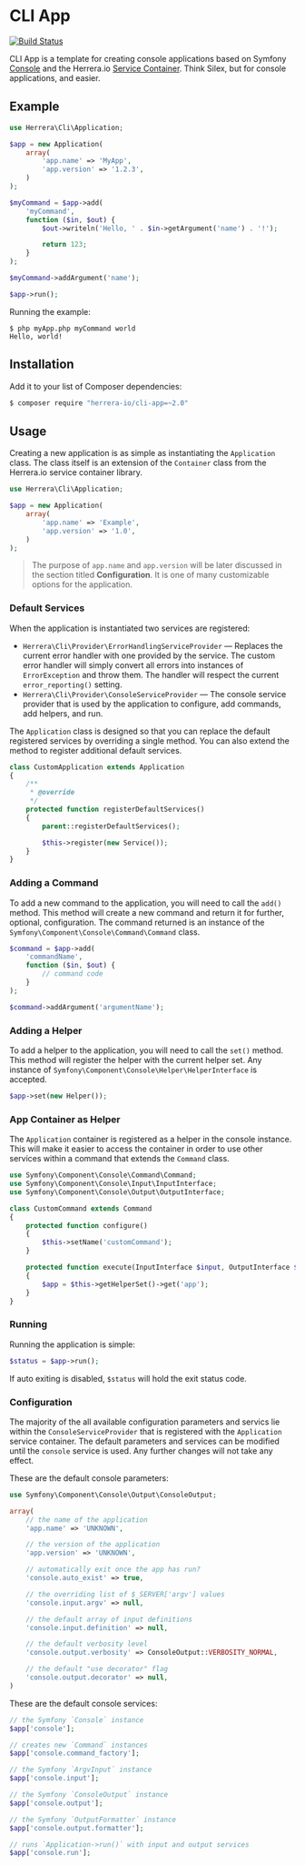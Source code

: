 CLI App
=======

[![Build Status][]](https://travis-ci.org/herrera-io/php-cli-app)

CLI App is a template for creating console applications based on Symfony
[Console][] and the Herrera.io [Service Container][]. Think Silex, but for
console applications, and easier.

Example
-------

```php
use Herrera\Cli\Application;

$app = new Application(
    array(
        'app.name' => 'MyApp',
        'app.version' => '1.2.3',
    )
);

$myCommand = $app->add(
    'myCommand',
    function ($in, $out) {
        $out->writeln('Hello, ' . $in->getArgument('name') . '!');

        return 123;
    }
);

$myCommand->addArgument('name');

$app->run();
```

Running the example:

```
$ php myApp.php myCommand world
Hello, world!
```

Installation
------------

Add it to your list of Composer dependencies:

```sh
$ composer require "herrera-io/cli-app=~2.0"
```

Usage
-----

Creating a new application is as simple as instantiating the `Application`
class. The class itself is an extension of the `Container` class from the
Herrera.io service container library.

```php
use Herrera\Cli\Application;

$app = new Application(
    array(
        'app.name' => 'Example',
        'app.version' => '1.0',
    )
);
```

> The purpose of `app.name` and `app.version` will be later discussed in the
> section titled **Configuration**. It is one of many customizable options for
> the application.

### Default Services

When the application is instantiated two services are registered:

- `Herrera\Cli\Provider\ErrorHandlingServiceProvider` &mdash; Replaces the
  current error handler with one provided by the service. The custom error
  handler will simply convert all errors into instances of `ErrorException`
  and throw them. The handler will respect the current `error_reporting()`
  setting.
- `Herrera\Cli\Provider\ConsoleServiceProvider` &mdash; The console service
  provider that is used by the application to configure, add commands, add
  helpers, and run.

The `Application` class is designed so that you can replace the default
registered services by overriding a single method. You can also extend
the method to register additional default services.

```php
class CustomApplication extends Application
{
    /**
     * @override
     */
    protected function registerDefaultServices()
    {
        parent::registerDefaultServices();

        $this->register(new Service());
    }
}
```

### Adding a Command

To add a new command to the application, you will need to call the `add()`
method. This method will create a new command and return it for further,
optional, configuration. The command returned is an instance of the
`Symfony\Component\Console\Command\Command` class.

```php
$command = $app->add(
    'commandName',
    function ($in, $out) {
        // command code
    }
);

$command->addArgument('argumentName');
```

### Adding a Helper

To add a helper to the application, you will need to call the `set()` method.
This method will register the helper with the current helper set. Any instance
of `Symfony\Component\Console\Helper\HelperInterface` is accepted.

```php
$app->set(new Helper());
```

### App Container as Helper

The `Application` container is registered as a helper in the console instance.
This will make it easier to access the container in order to use other services
within a command that extends the `Command` class.

```php
use Symfony\Component\Console\Command\Command;
use Symfony\Component\Console\Input\InputInterface;
use Symfony\Component\Console\Output\OutputInterface;

class CustomCommand extends Command
{
    protected function configure()
    {
        $this->setName('customCommand');
    }

    protected function execute(InputInterface $input, OutputInterface $output)
    {
        $app = $this->getHelperSet()->get('app');
    }
}
```

### Running

Running the application is simple:

```php
$status = $app->run();
```

If auto exiting is disabled, `$status` will hold the exit status code.

### Configuration

The majority of the all available configuration parameters and servics lie
within the `ConsoleServiceProvider` that is registered with the `Application`
service container. The default parameters and services can be modified until
the `console` service is used. Any further changes will not take any effect.

These are the default console parameters:

```php
use Symfony\Component\Console\Output\ConsoleOutput;

array(
    // the name of the application
    'app.name' => 'UNKNOWN',

    // the version of the application
    'app.version' => 'UNKNOWN',

    // automatically exit once the app has run?
    'console.auto_exist' => true,

    // the overriding list of $_SERVER['argv'] values
    'console.input.argv' => null,

    // the default array of input definitions
    'console.input.definition' => null,

    // the default verbosity level
    'console.output.verbosity' => ConsoleOutput::VERBOSITY_NORMAL,

    // the default "use decorator" flag
    'console.output.decorator' => null,
)
```

These are the default console services:

```php
// the Symfony `Console` instance
$app['console'];

// creates new `Command` instances
$app['console.command_factory'];

// the Symfony `ArgvInput` instance
$app['console.input'];

// the Symfony `ConsoleOutput` instance
$app['console.output'];

// the Symfony `OutputFormatter` instance
$app['console.output.formatter'];

// runs `Application->run()` with input and output services
$app['console.run'];
```

[Build Status]: https://travis-ci.org/herrera-io/php-cli-app.png?branch=master
[Console]: http://symfony.com/doc/current/components/console/index.html
[Service Container]: https://github.com/herrera-io/php-service-container
